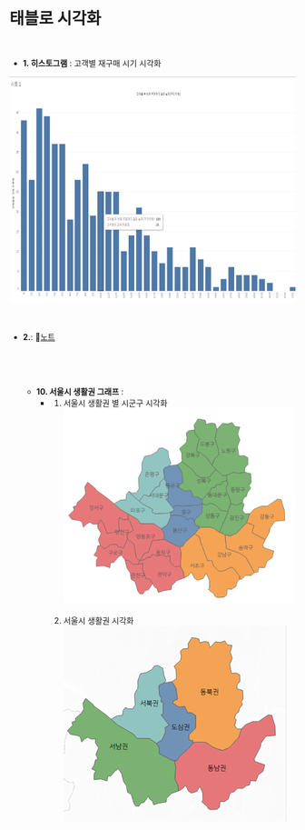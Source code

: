 # 태블로 시각화
&nbsp;
- **1. 히스토그램** : 고객별 재구매 시기 시각화
<img src="https://github.com/DYNPARK/DY/blob/c396998d8c7dee5b49b459c643311fc9ad2027ec/%ED%9E%88%EC%8A%A4%ED%86%A0%EA%B7%B8%EB%9E%A81.png" width="600" height="400">

&nbsp;
- **2.**:  📄[노트](https://www.notion.so/R-82d8003beeaa4511a9c6a02af397ae9d?pvs=4#a79c0592f88f411482b7ebcd1a6ffc9d)
  &nbsp;



  &nbsp;
  &nbsp;
  &nbsp;
  &nbsp;
  &nbsp;
  &nbsp;
  &nbsp;

  &nbsp;
  &nbsp;
  &nbsp;
  &nbsp;
  
  - **10. 서울시 생활권 그래프** :
    - 1.  서울시 생활권 별 시군구 시각화 <img src="https://github.com/DYNPARK/DY/blob/6770702b4e8641601bf142909c974e83c1db96e9/10map1.png">
  &nbsp;
      2.  서울시 생활권 시각화  <img src="https://github.com/DYNPARK/DY/blob/6770702b4e8641601bf142909c974e83c1db96e9/10map2.png" >
  &nbsp;

